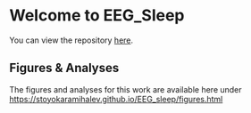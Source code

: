 # Welcome to EEG_Sleep

You can view the repository [here](https://github.com/StoyoKaramihalev/EEG_sleep).

## Figures & Analyses
The figures and analyses for this work are available here under 
https://stoyokaramihalev.github.io/EEG_sleep/figures.html
